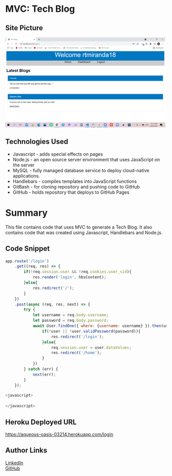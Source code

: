 # MVC: Tech Blog

## Site Picture
![Site](techblog.png)

## Technologies Used
- Javascript - adds special effects on pages
- Node.js - an open source server environment that uses JavaScript on the server
- MySQL - fully managed database service to deploy cloud-native applications.
- Handlebars - compiles templates into JavaScript functions
- GitBash - for cloning repository and pushing code to GitHub
- GitHub - holds repository that deploys to GitHub Pages

# Summary
This file contains code that uses MVC to generate a Tech Blog. It also contains code that was created using Javascript, Handlebars and Node.js. 

## Code Snippet
```javascript
app.route('/login')
    .get((req, res) => {
        if(!req.session.user && !req.cookies.user_sid){   
            res.render('login', hbsContent);
        }else{
            res.redirect('/');
        }
    })
    .post(async (req, res, next) => {
        try {
            let username = req.body.username;
            let password = req.body.password;
            await User.findOne({ where: {username: username} }).then(user => {
                if(!user || !user.validPassword(password)){
                    res.redirect('/login');
                }else{
                    req.session.user = user.dataValues;
                    res.redirect('/home');
                }
            })
        } catch (err) {
            next(err);
        }
    });
```

```javascript
<javascript>

</javascript>
```
## Heroku Deployed URL
https://aqueous-oasis-03214.herokuapp.com/login

## Author Links 
[LinkedIn](https://www.linkedin.com/in/rosario-miranda-b81170132/)<br />
[GitHub](https://github.com/rtmiranda18)
